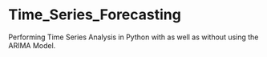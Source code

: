 # Time_Series_Forecasting
Performing Time Series Analysis in Python with as well as without using the ARIMA Model.

